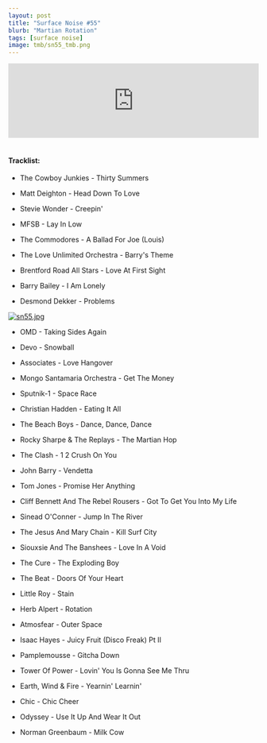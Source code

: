 ```yaml
---
layout: post
title: "Surface Noise #55"
blurb: "Martian Rotation"
tags: [surface noise]
image: tmb/sn55_tmb.png
---
```


<iframe scrolling="no" id="hearthis_at_track_3027880" width="100%" height="150" src="https://hearthis.at/embed/3027880/transparent_black/?hcolor=&color=&style=2&block_size=2&block_space=1&background=1&waveform=0&cover=0&autoplay=0&css=" frameborder="0" allowtransparency allow="autoplay"><p>Listen to <a href="https://hearthis.at/zerocc/surface-noise-55-4419/" target="_blank">Surface Noise #55 (4/4/19)</a> <span>by</span><a href="https://hearthis.at/zerocc/" target="_blank" >Zero</a> <span>on</span> <a href="https://hearthis.at/" target="_blank">hearthis.at</a></p></iframe>
&nbsp;

#### Tracklist:

- The Cowboy Junkies - Thirty Summers
- Matt Deighton - Head Down To Love
- Stevie Wonder - Creepin'

- MFSB - Lay In Low
- The Commodores - A Ballad For Joe (Louis)
- The Love Unlimited Orchestra - Barry's Theme

- Brentford Road All Stars - Love At First Sight
- Barry Bailey - I Am Lonely
- Desmond Dekker - Problems

[![sn55.jpg](https://i.postimg.cc/SspwxWSq/sn55.jpg)](https://postimg.cc/mc8dd116)

- OMD - Taking Sides Again
- Devo - Snowball
- Associates - Love Hangover

- Mongo Santamaria Orchestra - Get The Money
- Sputnik-1 - Space Race
- Christian Hadden - Eating It All

- The Beach Boys - Dance, Dance, Dance
- Rocky Sharpe & The Replays - The Martian Hop
- The Clash - 1 2 Crush On You

- John Barry - Vendetta
- Tom Jones - Promise Her Anything
- Cliff Bennett And The Rebel Rousers - Got To Get You Into My Life

- Sinead O'Conner - Jump In The River
- The Jesus And Mary Chain - Kill Surf City
- Siouxsie And The Banshees - Love In A Void

- The Cure - The Exploding Boy
- The Beat - Doors Of Your Heart
- Little Roy - Stain

- Herb Alpert - Rotation
- Atmosfear - Outer Space
- Isaac Hayes - Juicy Fruit (Disco Freak) Pt II

- Pamplemousse - Gitcha Down
- Tower Of Power -  Lovin' You Is Gonna See Me Thru
- Earth, Wind & Fire - Yearnin' Learnin'
- Chic - Chic Cheer
- Odyssey - Use It Up And Wear It Out

- Norman Greenbaum - Milk Cow